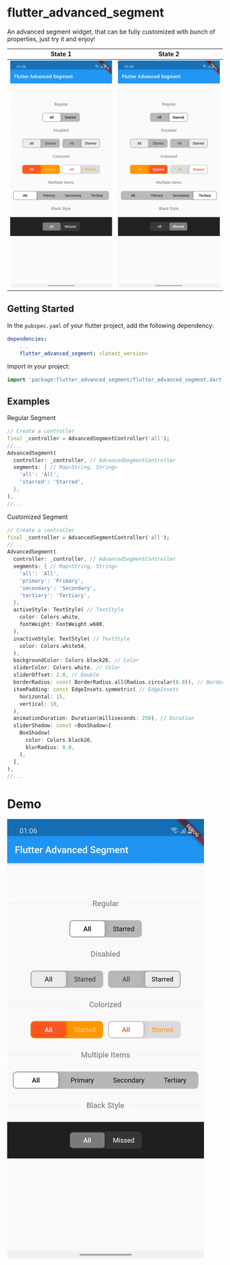 # flutter_advanced_segment
An advanced segment widget, that can be fully customized with bunch of properties, just try it and enjoy! 

| State 1 | State 2 |
|:-:|:-:|
| ![Flutter Advanced Segment State 1](./SEGMENT_STATE_1.jpg) | ![Flutter Advanced Switch Starred State 2](./SEGMENT_STATE_2.jpg) |

## Getting Started
In the `pubspec.yaml` of your flutter project, add the following dependency:

```yaml
dependencies:
    ...
    flutter_advanced_segment: <latest_version>
```

Import in your project:

```dart
import 'package:flutter_advanced_segment/flutter_advanced_segment.dart';
```

## Examples

Regular Segment

```dart
// Create a controller
final _controller = AdvancedSegmentController('all');
//...
AdvancedSegment(
  controller: _controller, // AdvancedSegmentController
  segments: { // Map<String, String>
    'all': 'All',
    'starred': 'Starred',
  },
),
//...
``` 

Customized Segment

```dart
// Create a controller
final _controller = AdvancedSegmentController('all');
//...
AdvancedSegment(
  controller: _controller, // AdvancedSegmentController
  segments: { // Map<String, String>
    'all': 'All',
    'primary': 'Primary',
    'secondary': 'Secondary',
    'tertiary': 'Tertiary',
  },
  activeStyle: TextStyle( // TextStyle
    color: Colors.white,
    fontWeight: FontWeight.w600,
  ),
  inactiveStyle: TextStyle( // TextStyle
    color: Colors.white54,
  ),
  backgroundColor: Colors.black26, // Color
  sliderColor: Colors.white, // Color
  sliderOffset: 2.0, // Double
  borderRadius: const BorderRadius.all(Radius.circular(8.0)), // BorderRadius
  itemPadding: const EdgeInsets.symmetric( // EdgeInsets
    horizontal: 15,
    vertical: 10,
  ),
  animationDuration: Duration(milliseconds: 250), // Duration
  sliderShadow: const <BoxShadow>[
    BoxShadow(
      color: Colors.black26,
      blurRadius: 8.0,
    ),
  ],
),
//...
``` 

# Demo

![Flutter Advanced Segment Demo](./DEMO.gif)
